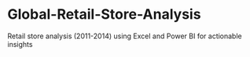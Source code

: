 # Global-Retail-Store-Analysis
Retail store analysis (2011-2014) using Excel and Power BI for actionable insights
